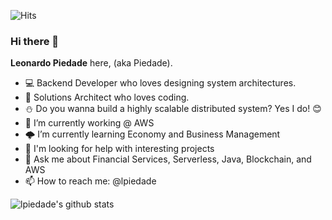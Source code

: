 ![Hits](https://hits.seeyoufarm.com/api/count/incr/badge.svg?url=https%3A%2F%2Fgithub.com%2Flpiedade&count_bg=%2379C83D&title_bg=%23555555&icon=&icon_color=%23E7E7E7&title=hits&edge_flat=false)

### Hi there 👋


**Leonardo Piedade** here, (aka Piedade).

- 💻 Backend Developer who loves designing system architectures.
- 🚀 Solutions Architect who loves coding.
- ⛄ Do you wanna build a highly scalable distributed system? Yes I do! :blush:
- 🔭 I’m currently working @ AWS
- 🌩️ I’m currently learning Economy and Business Management
- 🤔 I'm looking for help with interesting projects
- 💬 Ask me about Financial Services, Serverless, Java, Blockchain, and AWS
- 📫 How to reach me: @lpiedade

![lpiedade's github stats](https://github-readme-stats.vercel.app/api?username=lpiedade&count_private=true&show_icons=true&theme=tokyonight)


